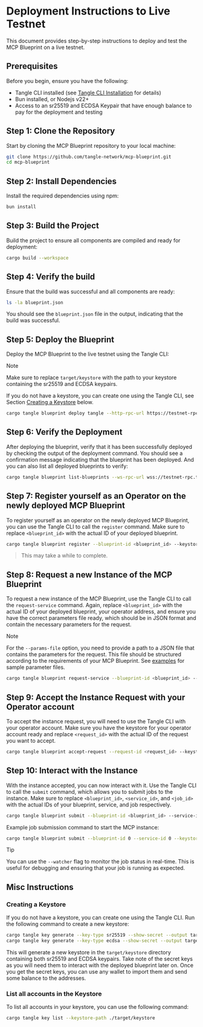 # Deployment Instructions to Live Testnet

This document provides step-by-step instructions to deploy and test the MCP Blueprint on a live testnet.

## Prerequisites

Before you begin, ensure you have the following:

- Tangle CLI installed (see [Tangle CLI Installation](https://github.com/tangle-network/blueprint#-option-2-install-from-source) for details)
- Bun installed, or Nodejs v22+
- Access to an sr25519 and ECDSA Keypair that have enough balance to pay for the deployment and testing

## Step 1: Clone the Repository

Start by cloning the MCP Blueprint repository to your local machine:

```bash
git clone https://github.com/tangle-network/mcp-blueprint.git
cd mcp-blueprint
```

## Step 2: Install Dependencies

Install the required dependencies using npm:

```bash
bun install
```

## Step 3: Build the Project

Build the project to ensure all components are compiled and ready for deployment:

```bash
cargo build --workspace
```

## Step 4: Verify the build

Ensure that the build was successful and all components are ready:

```bash
ls -la blueprint.json
```

You should see the `blueprint.json` file in the output, indicating that the build was successful.

## Step 5: Deploy the Blueprint

Deploy the MCP Blueprint to the live testnet using the Tangle CLI:

> [!NOTE]
> Make sure to replace `target/keystore` with the path to your keystore containing the sr25519 and ECDSA keypairs.
>
> If you do not have a keystore, you can create one using the Tangle CLI, see Section [Creating a Keystore](#creating-a-keystore) below.

```bash
cargo tangle blueprint deploy tangle --http-rpc-url https://testnet-rpc.tangle.tools --ws-rpc-url wss://testnet-rpc.tangle.tools -k target/keystore
```

## Step 6: Verify the Deployment

After deploying the blueprint, verify that it has been successfully deployed by checking the output of the deployment command. You should see a confirmation message indicating that the blueprint has been deployed.
And you can also list all deployed blueprints to verify:

```bash
cargo tangle blueprint list-blueprints --ws-rpc-url wss://testnet-rpc.tangle.tools
```

## Step 7: Register yourself as an Operator on the newly deployed MCP Blueprint

To register yourself as an operator on the newly deployed MCP Blueprint, you can use the Tangle CLI to call the `register` command. Make sure to replace `<blueprint_id>` with the actual ID of your deployed blueprint.

```bash
cargo tangle blueprint register --blueprint-id <blueprint_id> --keystore-uri ./target/keystore --ws-rpc-url wss://testnet-rpc.tangle.tools
```

> This may take a while to complete.

## Step 8: Request a new Instance of the MCP Blueprint

To request a new instance of the MCP Blueprint, use the Tangle CLI to call the `request-service` command. Again, replace `<blueprint_id>` with the actual ID of your deployed blueprint, your operator address, and ensure you have the correct parameters file ready, which should be in JSON format and contain the necessary parameters for the request.

> [!NOTE]
> For the `--params-file` option, you need to provide a path to a JSON file that contains the parameters for the request. This file should be structured according to the requirements of your MCP Blueprint. See [examples](./fixtures/) for sample parameter files.

```bash
cargo tangle blueprint request-service --blueprint-id <blueprint_id> --keystore-uri ./target/keystore --value 0 --target-operators <operator_address> --params-file <path_to_params_file> --ws-rpc-url wss://testnet-rpc.tangle.tools
```

## Step 9: Accept the Instance Request with your Operator account

To accept the instance request, you will need to use the Tangle CLI with your operator account. Make sure you have the keystore for your operator account ready and replace `<request_id>` with the actual ID of the request you want to accept.

```bash
cargo tangle blueprint accept-request --request-id <request_id> --keystore-uri ./target/keystore --ws-rpc-url wss://testnet-rpc.tangle.tools
```

## Step 10: Interact with the Instance

With the instance accepted, you can now interact with it. Use the Tangle CLI to call the `submit` command, which allows you to submit jobs to the instance. Make sure to replace `<blueprint_id>`, `<service_id>`, and `<job_id>` with the actual IDs of your blueprint, service, and job respectively.

```bash
cargo tangle blueprint submit --blueprint-id <blueprint_id> --service-id <service_id> --keystore-uri ./target/keystore --watcher --job <job_id> --params-file <path_to_params_file>
```

Example job submission command to start the MCP instance:

```bash
cargo tangle blueprint submit --blueprint-id 0 --service-id 0 --keystore-uri ./target/keystore --watcher --job 0 --params-file ./fixtures/alice_ecdsa.json
```

> [!TIP]
> You can use the `--watcher` flag to monitor the job status in real-time. This is useful for debugging and ensuring that your job is running as expected.

## Misc Instructions

### Creating a Keystore

If you do not have a keystore, you can create one using the Tangle CLI. Run the following command to create a new keystore:

```bash
cargo tangle key generate --key-type sr25519 --show-secret --output target/keystore
cargo tangle key generate --key-type ecdsa --show-secret --output target/keystore
```

This will generate a new keystore in the `target/keystore` directory containing both sr25519 and ECDSA keypairs.
Take note of the secret keys as you will need them to interact with the deployed blueprint later on. Once you get the secret keys, you can use any wallet to import them and send some balance to the addresses.

### List all accounts in the Keystore

To list all accounts in your keystore, you can use the following command:

```bash
cargo tangle key list --keystore-path ./target/keystore
```
